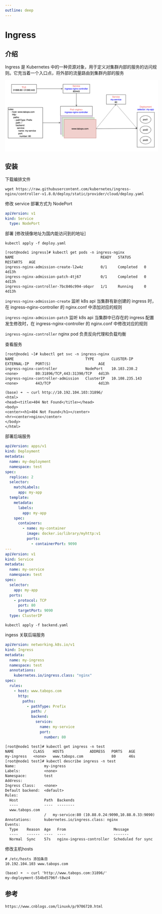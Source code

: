 ```yaml
---
outline: deep
---
```


# Ingress

## 介绍

Ingress 是 Kubernetes 中的一种资源对象，用于定义对集群内部的服务的访问规则。它充当着一个入口点，将外部的流量路由到集群内部的服务

<img src="./images/ingress.png" alt="eface" />

## 安装

下载编排文件

```shell
wget https://raw.githubusercontent.com/kubernetes/ingress-nginx/controller-v1.8.0/deploy/static/provider/cloud/deploy.yaml
```

修改 service 部署方式为 NodePort

```yaml
apiVersion: v1
kind: Service
  type: NodePort
```

部署 [修改镜像地址为国内能访问到的地址]

```shell
kubectl apply -f deploy.yaml
```

```shell
[root@node1 ingress]# kubectl get pods -n ingress-nginx
NAME                                        READY   STATUS      RESTARTS   AGE
ingress-nginx-admission-create-l2w4z        0/1     Completed   0          4d13h
ingress-nginx-admission-patch-4tj67         0/1     Completed   0          4d13h
ingress-nginx-controller-7bc846c994-s6qvr   1/1     Running     0          4d13h
```

`ingress-nginx-admission-create` 监听 k8s api 当集群有新创建的 ingress 时，在 ingress-nginx-controller 的 nginx.conf 中添加对应的规则

`ingress-nginx-admission-patch` 监听 k8s api 当集群中已存在的 ingress 配置发生修改时，在 ingress-nginx-controller 的 nginx.conf 中修改对应的规则

`ingress-nginx-controller` nginx pod 负责反向代理和负载均衡

查看服务

```shell
[root@node1 ~]# kubectl get svc -n ingress-nginx
NAME                                 TYPE        CLUSTER-IP       EXTERNAL-IP   PORT(S)                      AGE
ingress-nginx-controller             NodePort    10.103.230.2     <none>        80:31896/TCP,443:31390/TCP   4d13h
ingress-nginx-controller-admission   ClusterIP   10.108.235.143   <none>        443/TCP                      4d13h
```

```shell
(base) ➜  ~ curl http://10.192.104.103:31896/
<html>
<head><title>404 Not Found</title></head>
<body>
<center><h1>404 Not Found</h1></center>
<hr><center>nginx</center>
</body>
</html>
```

部署后端服务

```yaml
apiVersion: apps/v1
kind: Deployment
metadata:
  name: my-deployment
  namespace: test
spec:
  replicas: 2
  selector:
    matchLabels:
      app: my-app
  template:
    metadata:
      labels:
        app: my-app
    spec:
      containers:
        - name: my-container
          image: docker.io/library/myhttp:v1
          ports:
            - containerPort: 9090
---
apiVersion: v1
kind: Service
metadata:
  name: my-service
  namespace: test
spec:
  selector:
    app: my-app
  ports:
    - protocol: TCP
      port: 80
      targetPort: 9090
  type: ClusterIP
```

```shell
kubectl apply -f backend.yaml
```

ingess 关联后端服务

```yaml
apiVersion: networking.k8s.io/v1
kind: Ingress
metadata:
  name: my-ingress
  namespace: test
  annotations:
    kubernetes.io/ingress.class: "nginx"
spec:
  rules:
    - host: www.tabops.com
      http:
        paths:
          - pathType: Prefix
            path: /
            backend:
              service:
                name: my-service
                port:
                  number: 80
```

```shell
[root@node1 test]# kubectl get ingress -n test
NAME         CLASS    HOSTS            ADDRESS   PORTS   AGE
my-ingress   <none>   www.tabops.com             80      46s
[root@node1 test]# kubectl describe ingress -n test
Name:             my-ingress
Labels:           <none>
Namespace:        test
Address:
Ingress Class:    <none>
Default backend:  <default>
Rules:
  Host            Path  Backends
  ----            ----  --------
  www.tabops.com
                  /   my-service:80 (10.88.0.24:9090,10.88.0.33:9090)
Annotations:      kubernetes.io/ingress.class: nginx
Events:
  Type    Reason  Age   From                      Message
  ----    ------  ----  ----                      -------
  Normal  Sync    57s   nginx-ingress-controller  Scheduled for sync
```

修改主机hosts

```shell
# /etc/hosts 添加条目
10.192.104.103 www.tabops.com
````

```shell
(base) ➜  ~ curl 'http://www.tabops.com:31896/'
my-deployment-554bd5796f-t8wz4
```

## 参考

`https://www.cnblogs.com/linuxk/p/9706720.html`